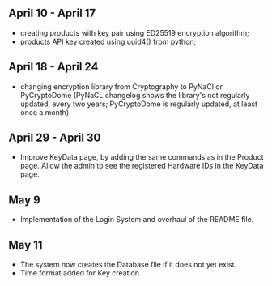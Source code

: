 ## April 10 - April 17
- creating products with key pair using ED25519 encryption algorithm;
- products API key created using uuid4() from python;

## April 18 - April 24
- changing encryption library from Cryptography to PyNaCl or PyCryptoDome (PyNaCL changelog shows the library's not regularly updated, every two years; PyCryptoDome is regularly updated, at least once a month)

## April 29 - April 30
- Improve KeyData page, by adding the same commands as in the Product page. Allow the admin to see the registered Hardware IDs in the KeyData page.

## May 9
- Implementation of the Login System and overhaul of the README file.

## May 11
- The system now creates the Database file if it does not yet exist.
- Time format added for Key creation.
